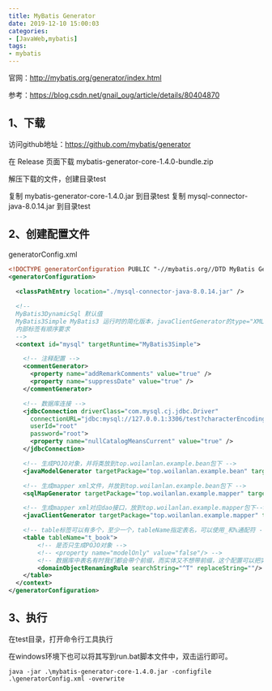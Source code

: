 ```yaml
---
title: MyBatis Generator
date: 2019-12-10 15:00:03
categories:
- [JavaWeb,mybatis]
tags:
- mybatis
---
```


官网：<http://mybatis.org/generator/index.html>

参考：<https://blog.csdn.net/gnail_oug/article/details/80404870>

## 1、下载

访问github地址：<https://github.com/mybatis/generator>

在 Release 页面下载 mybatis-generator-core-1.4.0-bundle.zip

解压下载的文件，创建目录test

复制 mybatis-generator-core-1.4.0.jar 到目录test
复制 mysql-connector-java-8.0.14.jar 到目录test

## 2、创建配置文件

generatorConfig.xml

```xml
<!DOCTYPE generatorConfiguration PUBLIC "-//mybatis.org//DTD MyBatis Generator Configuration 1.0//EN" "http://mybatis.org/dtd/mybatis-generator-config_1_0.dtd">
<generatorConfiguration>
  
  <classPathEntry location="./mysql-connector-java-8.0.14.jar" />

  <!-- 
  MyBatis3DynamicSql 默认值
  MyBatis3Simple MyBatis3 运行时的简化版本，javaClientGenerator的type="XMLMAPPER"才生效
  内部标签有顺序要求
  -->
  <context id="mysql" targetRuntime="MyBatis3Simple">

    <!-- 注释配置 -->
    <commentGenerator>
      <property name="addRemarkComments" value="true" />
      <property name="suppressDate" value="true" />
    </commentGenerator>

    <!-- 数据库连接 -->
    <jdbcConnection driverClass="com.mysql.cj.jdbc.Driver"
      connectionURL="jdbc:mysql://127.0.0.1:3306/test?characterEncoding=UTF-8&amp;useSSL=false&amp;useUnicode=true&amp;serverTimezone=Asia/Shanghai"
      userId="root"
      password="root">
      <property name="nullCatalogMeansCurrent" value="true" />
    </jdbcConnection>

    <!-- 生成POJO对象，并将类放到top.woilanlan.example.bean包下 -->
    <javaModelGenerator targetPackage="top.woilanlan.example.bean" targetProject="src/main/java" />

    <!-- 生成mapper xml文件，并放到top.woilanlan.example.bean包下 -->
    <sqlMapGenerator targetPackage="top.woilanlan.example.mapper" targetProject="src/main/java"></sqlMapGenerator>

    <!-- 生成mapper xml对应dao接口，放到top.woilanlan.example.mapper包下-->
    <javaClientGenerator targetPackage="top.woilanlan.example.mapper" targetProject="src/main/java" type="XMLMAPPER" />

    <!-- table标签可以有多个，至少一个，tableName指定表名，可以使用_和%通配符 -->
    <table tableName="t_book">
        <!-- 是否只生成POJO对象 -->
        <!-- <property name="modelOnly" value="false"/> -->
        <!-- 数据库中表名有时我们都会带个前缀，而实体又不想带前缀，这个配置可以把实体的前缀去掉 -->
        <domainObjectRenamingRule searchString="^T" replaceString=""/>
    </table>
  </context>
</generatorConfiguration>
```

## 3、执行

在test目录，打开命令行工具执行

在windows环境下也可以将其写到run.bat脚本文件中，双击运行即可。

```log
java -jar .\mybatis-generator-core-1.4.0.jar -configfile .\generatorConfig.xml -overwrite
```
